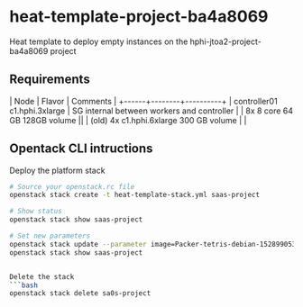 # heat-template-project-ba4a8069
Heat template to deploy empty instances on the hphi-jtoa2-project-ba4a8069 project

## Requirements

| Node | Flavor | Comments |
+------+--------+----------+
| controller01 c1.hphi.3xlarge | SG internal between workers and controller |
| 8x 8 core 64 GB 128GB volume ||
| (old) 4x c1.hphi.6xlarge 300 GB volume | |

## Opentack CLI intructions 

Deploy the platform stack
```bash
# Source your openstack.rc file 
openstack stack create -t heat-template-stack.yml saas-project

# Show status
openstack stack show saas-project
```

```bash
# Set new parameters
openstack stack update --parameter image=Packer-tetris-debian-1528990535 -t heat-template-stack.yml saas-project
openstack stack show saas-project


Delete the stack
```bash 
openstack stack delete sa0s-project
```



